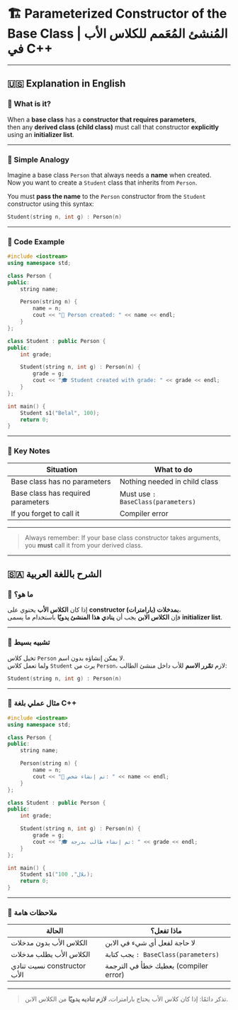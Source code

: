 
# 🏗️ Parameterized Constructor of the Base Class | المُنشئ المُعَمم للكلاس الأب في C++

---

## 🇺🇸 Explanation in English

### 🧠 What is it?

When a **base class** has a **constructor that requires parameters**,  
then any **derived class (child class)** must call that constructor **explicitly** using an **initializer list**.

---

### 👦 Simple Analogy

Imagine a base class `Person` that always needs a **name** when created.  
Now you want to create a `Student` class that inherits from `Person`.

You must **pass the name** to the `Person` constructor from the `Student` constructor using this syntax:
```cpp
Student(string n, int g) : Person(n)
```

---

### 🧰 Code Example

```cpp
#include <iostream>
using namespace std;

class Person {
public:
    string name;

    Person(string n) {
        name = n;
        cout << "👤 Person created: " << name << endl;
    }
};

class Student : public Person {
public:
    int grade;

    Student(string n, int g) : Person(n) {
        grade = g;
        cout << "🎓 Student created with grade: " << grade << endl;
    }
};

int main() {
    Student s1("Belal", 100);
    return 0;
}
```

---

### 📌 Key Notes

| Situation                            | What to do                           |
|--------------------------------------|--------------------------------------|
| Base class has no parameters         | Nothing needed in child class        |
| Base class has required parameters   | Must use `: BaseClass(parameters)`   |
| If you forget to call it             | Compiler error                       |

---

> Always remember: If your base class constructor takes arguments, you **must** call it from your derived class.

---

## 🇸🇦 الشرح باللغة العربية

### 🧠 ما هو؟

إذا كان **الكلاس الأب** يحتوي على **constructor بمدخلات (بارامترات)**،  
فإن **الكلاس الابن** يجب أن **ينادي هذا المنشئ يدويًا** باستخدام ما يسمى **initializer list**.

---

### 👶 تشبيه بسيط

تخيل كلاس `Person` لا يمكن إنشاؤه بدون اسم.  
ولما تعمل كلاس `Student` يرث من `Person`، لازم **تمّرر الاسم** للأب داخل منشئ الطالب:

```cpp
Student(string n, int g) : Person(n)
```

---

### 🧰 مثال عملي بلغة C++

```cpp
#include <iostream>
using namespace std;

class Person {
public:
    string name;

    Person(string n) {
        name = n;
        cout << "👤 تم إنشاء شخص: " << name << endl;
    }
};

class Student : public Person {
public:
    int grade;

    Student(string n, int g) : Person(n) {
        grade = g;
        cout << "🎓 تم إنشاء طالب بدرجة: " << grade << endl;
    }
};

int main() {
    Student s1("بلال", 100);
    return 0;
}
```

---

### 📌 ملاحظات هامة

| الحالة                            | ماذا تفعل؟                              |
|----------------------------------|------------------------------------------|
| الكلاس الأب بدون مدخلات         | لا حاجة لفعل أي شيء في الابن              |
| الكلاس الأب يطلب مدخلات         | يجب كتابة `: BaseClass(parameters)`      |
| نسيت تنادي constructor الأب     | يعطيك خطأ في الترجمة (compiler error)     |

---

> تذكر دائمًا: إذا كان كلاس الأب يحتاج بارامترات، **لازم تناديه يدويًا** من الكلاس الابن.
